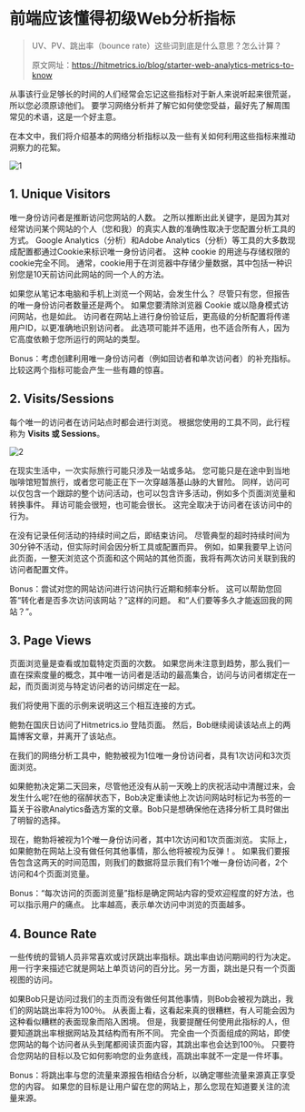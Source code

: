 # 前端应该懂得初级Web分析指标

> UV、PV、跳出率（bounce rate）这些词到底是什么意思？怎么计算？
>
> 原文网址：https://hitmetrics.io/blog/starter-web-analytics-metrics-to-know

从事该行业足够长的时间的人们经常会忘记这些指标对于新人来说听起来很荒诞，所以您必须原谅他们。 要学习网络分析并了解它如何使您受益，最好先了解周围常见的术语，这是一个好主意。 

在本文中，我们将介绍基本的网络分析指标以及一些有关如何利用这些指标来推动洞察力的花絮。

![1](C:\Users\ZHCZ\Desktop\2020-06-13\1.jpg)

## 1. Unique Visitors

唯一身份访问者是推断访问您网站的人数。 之所以推断出此关键字，是因为其对经常访问某个网站的个人（您和我）的真实人数的准确性取决于您配置分析工具的方式。 Google Analytics（分析）和Adobe Analytics（分析）等工具的大多数现成配置都通过Cookie来标识唯一身份访问者。 这种 cookie 的用途与存储权限的 cookie完全不同。 通常，cookie用于在浏览器中存储少量数据，其中包括一种识别您是10天前访问此网站的同一个人的方法。

如果您从笔记本电脑和手机上浏览一个网站，会发生什么？ 尽管只有您，但报告的唯一身份访问者数量还是两个。 如果您要清除浏览器 Cookie 或以隐身模式访问网站，也是如此。 访问者在网站上进行身份验证后，更高级的分析配置将传递用户ID，以更准确地识别访问者。 此选项可能并不适用，也不适合所有人，因为它高度依赖于您所运行的网站的类型。

Bonus：考虑创建利用唯一身份访问者（例如回访者和单次访问者）的补充指标。 比较这两个指标可能会产生一些有趣的惊喜。

## 2.  **Visits/Sessions**

每个唯一的访问者在访问站点时都会进行浏览。 根据您使用的工具不同，此行程称为 **Visits 或 Sessions**。

![2](C:\Users\ZHCZ\Desktop\2020-06-13\2.jpeg)

在现实生活中，一次实际旅行可能只涉及一站或多站。 您可能只是在途中到当地咖啡馆短暂旅行，或者您可能正在下一次穿越落基山脉的大冒险。 同样，访问可以仅包含一个跟踪的整个访问活动，也可以包含许多活动，例如多个页面浏览量和转换事件。 拜访可能会很短，也可能会很长。 这完全取决于访问者在该访问中的行为。

在没有记录任何活动的持续时间之后，即结束访问。  尽管典型的超时持续时间为30分钟不活动，但实际时间会因分析工具或配置而异。 例如，如果我要早上访问此页面，一整天浏览这个页面和这个网站的其他页面，我将有两次访问关联到我的访问者配置文件。

Bonus：尝试对您的网站访问进行访问执行近期和频率分析。 这可以帮助您回答“转化者是否多次访问该网站？”这样的问题。 和“人们要等多久才能返回我的网站？”。

## 3. **Page Views**

页面浏览量是查看或加载特定页面的次数。 如果您尚未注意到趋势，那么我们一直在探索度量的概念，其中唯一访问者是活动的最高集合，访问与访问者绑定在一起，而页面浏览与特定访问者的访问绑定在一起。

我们将使用下面的示例来说明这三个相互连接的方式。

鲍勃在国庆日访问了Hitmetrics.io 登陆页面。 然后，Bob继续阅读该站点上的两篇博客文章，并离开了该站点。

在我们的网络分析工具中，鲍勃被视为1位唯一身份访问者，具有1次访问和3次页面浏览。

如果鲍勃决定第二天回来，尽管他还没有从前一天晚上的庆祝活动中清醒过来，会发生什么呢?在他的宿醉状态下，Bob决定重读他上次访问网站时标记为书签的一篇关于谷歌Analytics备选方案的文章。Bob只是想确保他在选择分析工具时做出了明智的选择。

现在，鲍勃将被视为1个唯一身份访问者，其中1次访问和1次页面浏览。 实际上，如果鲍勃在网站上没有做任何其他事情，那么他将被视为反弹！。 如果我们要报告包含这两天的时间范围，则我们的数据将显示我们有1个唯一身份访问者，2个访问和4个页面浏览量。

Bonus：“每次访问的页面浏览量”指标是确定网站内容的受欢迎程度的好方法，也可以指示用户的痛点。 比率越高，表示单次访问中浏览的页面越多。

## 4.  **Bounce Rate**

一些传统的营销人员非常喜欢或讨厌跳出率指标。跳出率由访问期间的行为决定。用一行字来描述它就是网站上单页访问的百分比。另一方面，跳出是只有一个页面视图的访问。

如果Bob只是访问过我们的主页而没有做任何其他事情，则Bob会被视为跳出，我们的网站跳出率将为100％。 从表面上看，这看起来真的很糟糕，有人可能会因为这种看似糟糕的表面现象而陷入困境。 但是，我要提醒任何使用此指标的人，但要知道跳出率根据网站及其结构而有所不同。 完全由一个页面组成的网站，即使您网站的每个访问者从头到尾都阅读页面内容，其跳出率也会达到100％。 只要符合您网站的目标以及它如何影响您的业务底线，高跳出率就不一定是一件坏事。

Bonus：将跳出率与您的流量来源报告相结合分析，以确定哪些流量来源真正享受您的内容。 如果您的目标是让用户留在您的网站上，那么您现在知道要关注的流量来源。